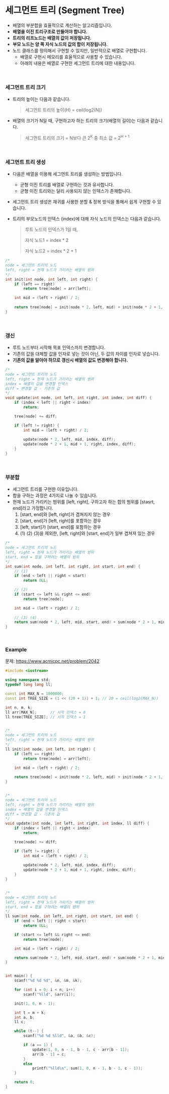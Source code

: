 # 세그먼트 트리 (Segment Tree)

* 배열의 부분합을 효율적으로 계산하는 알고리즘입니다.
* **배열을 이진 트리구조로 만들어야 합니다.**
* **트리의 리프노드는 배열의 값이 저장됩니다.**
* **부모 노드는 양 쪽 자식 노드의 값의 합이 저장됩니다.**
* 노드 클래스를 정의해서 구현할 수 있지만, 일반적으로 배열로 구현합니다.
  * 배열로 구현시 메모리를 효율적으로 사용할 수 있습니다.
  * 아래의 내용은 배열로 구현한 세그먼트 트리에 대한 내용입니다.

<br>

### 세그먼트 트리 크기

* 트리의 높이는 다음과 같습니다.

  > 세그먼트 트리의 높이(H) = ceil(log2(N))

* 배열의 크기가 N일 때, 구현하고자 하는 트리의 크기(배열의 길이)는 다음과 같습니다.

	> 세그먼트 트리의 크기 = N보다 큰 2<sup>K</sup> 중 최소 값 = 2<sup>H + 1</sup>

<br>

### 세그먼트 트리 생성

* 다음은 배열을 이용해 세그먼트 트리를 생성하는 방법입니다.
  * 균형 이진 트리를 배열로 구현하는 것과 유사합니다.
  * 균형 이진 트리와는 달리 사용되지 않는 인덱스가 존재합니다.

* 세그먼트 트리 생성은 재귀를 사용한 분할 & 정복 방식을 통해서 쉽게 구현할 수 있습니다.

* 트리의 부모노드의 인덱스 (index)에 대해 자식 노드의 인덱스는  다음과 같습니다.

  > 루트 노드의 인덱스가 1일 때,
  >
  > 자식 노드1 = index * 2
  >
  > 자식 노드2 = index * 2 + 1

```c++
/*
node = 세그먼트 트리의 노드
left, right = 현재 노드가 가리키는 배열의 범위
*/
int init(int node, int left, int right) {
	if (left == right)
		return tree[node] = arr[left];

	int mid = (left + right) / 2;
	
	return tree[node] = init(node * 2, left, mid) + init(node * 2 + 1, mid + 1, right);
}
```

<br>

### 갱신

* 루트 노드부터 시작해 목표 인덱스까지 변경합니다.
* 기존의 값을 대체할 값을 인자로 넣는 것이 아닌, 두 값의 차이를 인자로 넣습니다.
* **기존의 값을 알아야 하므로 갱신시 배열의 값도 변경해야 합니다.**

```c++
/*
node = 세그먼트 트리의 노드
left, right = 현재 노드가 가리키는 배열의 범위
index = 배열의 값을 변경할 인덱스
diff = 변경할 값 - 기존의 겂
*/
void update(int node, int left, int right, int index, int diff) {
	if (index < left || right < index)
		return;

	tree[node] += diff;

	if (left != right) {
		int mid = (left + right) / 2;
		
		update(node * 2, left, mid, index, diff);
		update(node * 2 + 1, mid + 1, right, index, diff);
	}
}
```

<br>

### 부분합

* 세그먼트 트리를 구현한 이유입니다.
* 합을 구하는 과정은 4가지로 나눌 수 있습니다. 
* 현재 노드가 가리키는 범위를 [left, right], 구하고자 하는 합의 범위를 [stasrt, end]라고 가정합니다.
  1. [start, end]와 [left, right]가 겹쳐지지 않는 경우
  2. [start, end]가 [left, right]를 포함하는 경우
  3. [left, start]가 [start, end]를 포함하는 경우
  4. (1) (2) (3)을 제외한, [left, right]와 [start, end]가 일부 겹쳐져 있는 경우

```c++
/*
node = 세그먼트 트리의 노드
left, right = 현재 노드가 가리키는 배열의 범위
start, end = 합을 구하려는 배열의 범위
*/
int sum(int node, int left, int right, int start, int end) {
    // (1)
	if (end < left || right < start)
		return 0LL;

    // (2)
	if (start <= left && right <= end)
		return tree[node];

	int mid = (left + right) / 2;
	
    // (3) (4)
	return sum(node * 2, left, mid, start, end) + sum(node * 2 + 1, mid + 1, right, start, end);
}
```

<br>

### Example

문제: https://www.acmicpc.net/problem/2042

```c++
#include <iostream>

using namespace std;
typedef long long ll;

const int MAX_N = 1000000;
const int TREE_SIZE = (1 << (20 + 1)) + 1; // 20 = ceil(log2(MAX_N))

int n, m, k;
ll arr[MAX_N];		// 시작 인덱스 = 0
ll tree[TREE_SIZE];	// 시작 인덱스 = 1


/*
node = 세그먼트 트리의 노드
left, right = 현재 노드가 가리키는 배열의 범위
*/
ll init(int node, int left, int right) {
	if (left == right)
		return tree[node] = arr[left];

	int mid = (left + right) / 2;
	
	return tree[node] = init(node * 2, left, mid) + init(node * 2 + 1, mid + 1, right);
}


/*
node = 세그먼트 트리의 노드
left, right = 현재 노드가 가리키는 배열의 범위
index = 배열의 값을 변경할 인덱스
diff = 변경할 값 - 기존의 값
*/
void update(int node, int left, int right, int index, ll diff) {
	if (index < left || right < index)
		return;

	tree[node] += diff;

	if (left != right) {
		int mid = (left + right) / 2;
		
		update(node * 2, left, mid, index, diff);
		update(node * 2 + 1, mid + 1, right, index, diff);
	}
}


/*
node = 세그먼트 트리의 노드
left, right = 현재 노드가 가리키는 배열의 범위
start, end = 합을 구하려는 배열의 범위
*/
ll sum(int node, int left, int right, int start, int end) {
	if (end < left || right < start)
		return 0LL;

	if (start <= left && right <= end)
		return tree[node];

	int mid = (left + right) / 2;

	return sum(node * 2, left, mid, start, end) + sum(node * 2 + 1, mid + 1, right, start, end);
}


int main() {
	scanf("%d %d %d", &n, &m, &k);

	for (int i = 0; i < n; i++) 
		scanf("%lld", &arr[i]);

	init(1, 0, n - 1);

	int t = m + k;
	int a, b;
	ll c;

	while (t--) {
		scanf("%d %d %lld", &a, &b, &c);

		if (a == 1) {
			update(1, 0, n - 1, b - 1, c - arr[b - 1]);
			arr[b - 1] = c;
		}
		else
			printf("%lld\n", sum(1, 0, n - 1, b - 1, c - 1));
	}

	return 0;
}
```

